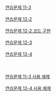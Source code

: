 [연습문제 11-3][homework1]<br><br>
[연습문제 12-2][homework2]<br><br>
[연습문제 12-2 코드 구현][homework2-2]<br><br>
[연습문제 12-3][homework3]<br><br>
[연습문제 12-4][homework4]<br><br>
<br><br>
[연습문제 11-3 사용 예제][example1]<br><br>
[연습문제 12-4 사용 예제][example2]<br><br>


[homework1]: https://github.com/RyuCSY/DartStudy/blob/15d861985fab0a2ce2e41b632b90f9327166a8ef/lib/12_05/inheritance/slime.dart#L28-L43
[homework2]: https://github.com/RyuCSY/DartStudy/blob/master/lib/12_05/abstract_class_interface/12-2.png
[homework2-2]: https://github.com/RyuCSY/DartStudy/blob/15d861985fab0a2ce2e41b632b90f9327166a8ef/lib/12_05/abstract_class_interface/assets/tangible_asset.dart
[homework3]: https://github.com/RyuCSY/DartStudy/blob/master/lib/12_05/thing.dart
[homework4]: https://github.com/RyuCSY/DartStudy/blob/master/lib/12_05/abstract_class_interface/assets/tangible_asset.dart
[example1]: https://github.com/RyuCSY/DartStudy/blob/cdfbc5b0dcc41d2f7397d46ee73a994909cba523/lib/12_05/inheritance/slime.dart#L45-L56
[example2]: https://github.com/RyuCSY/DartStudy/blob/master/lib/12_05/abstract_class_interface/test_code_main.dart
